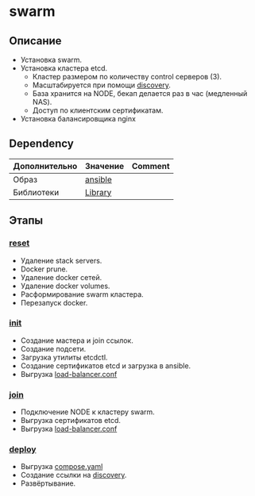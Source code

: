 # swarm
## Описание
* Установка swarm.
* Установка кластера etcd.
  * Кластер размером по количеству control серверов (3).
  * Масштабируется при помощи [discovery](https://discovery.etcd.io/).
  * База хранится на NODE, бекап делается раз в час (медленный NAS).
  * Доступ по клиентским сертификатам.
* Установка балансировщика nginx

## Dependency
| Дополнительно | Значение                                              | Comment |
|:--------------|:------------------------------------------------------|:--------|
| Образ         | [ansible](https://github.com/FZEN475/ansible-image)   |         |
| Библиотеки    | [Library](https://github.com/FZEN475/ansible-library) |         |

## Этапы
### [reset](https://github.com/FZEN475/swarm/blob/main/playbooks/_1_swarm/_0_reset.yaml)
* Удаление stack servers.
* Docker prune.
* Удаление docker сетей.
* Удаление docker volumes.
* Расформирование swarm кластера.
* Перезапуск docker.
### [init](https://github.com/FZEN475/swarm/blob/main/playbooks/_1_swarm/_1_init.yaml)
* Создание мастера и join ссылок.
* Создание подсети.
* Загрузка утилиты etcdctl.
* Создание сертификатов etcd и загрузка в ansible.
* Выгрузка [load-balancer.conf](https://github.com/FZEN475/swarm/blob/main/config/load-balancer.conf)
### [join](https://github.com/FZEN475/swarm/blob/main/playbooks/_1_swarm/_2_join.yaml)
* Подключение NODE к кластеру swarm.
* Выгрузка сертификатов etcd.
* Выгрузка [load-balancer.conf](https://github.com/FZEN475/swarm/blob/main/config/load-balancer.conf)
### [deploy](https://github.com/FZEN475/swarm/blob/main/playbooks/_1_swarm/_3_deploy.yaml)
* Выгрузка [compose.yaml](https://github.com/FZEN475/swarm/blob/main/config/compose.yaml)
* Создание ссылки на [discovery](https://discovery.etcd.io/).
* Развёртывание.
































